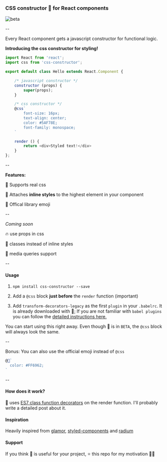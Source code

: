 ### CSS constructor 💄 for React components

![beta](https://img.shields.io/badge/status-beta-yellow.svg)

--

Every React component gets a javascript constructor for functional logic.

**Introducing the css constructor for styling!**

```js
import React from 'react';
import css from 'css-constructor';

export default class Hello extends React.Component {

    /* javascript constructor */
    constructor (props) {
        super(props);
    }

    /* css constructor */
    @css`
        font-size: 16px;
        text-align: center;
        color: #5AF78E;
        font-family: monospace;
    `

    render () {
        return <div>Styled text!</div>
    }
};
```

--

**Features:**

🎀 Supports real css

🔼 Attaches **inline styles** to the highest element in your component

💄 Offical library emoji

--

*Coming soon*

🔥 use props in css

🙋 classes instead of inline styles

📱 media queries support

--

#### Usage

1. `npm install css-constructor --save`

2. Add a `@css` block **just before** the `render` function (important)

3. Add `transform-decorators-legacy` as the first `plugin` in your `.babelrc`. It is already downloaded with 💄; 
   If you are not familiar with `babel plugins` you can follow the [detailed instructions here.](https://github.com/loganfsmyth/babel-plugin-transform-decorators-legacy#installation--usage)

You can start using this right away. Even though 💄 is in `BETA`, the `@css` block will always look the same.

--

Bonus: You can also use the official emoji instead of `@css`
```js
@💄`
  color: #FF6962;
`
```

--

#### How does it work?

💄 uses [ES7 class function decorators](https://github.com/wycats/javascript-decorators) on the render function.
I'll probably write a detailed post about it.

#### Inspiration

Heavily inspired from [glamor](https://github.com/threepointone/glamor), [styled-components](https://github.com/styled-components/styled-components) and [radium](https://github.com/FormidableLabs/radium)

#### Support

If you think 💄 is useful for your project, ⭐️ this repo for my motivation 🙇🏻
